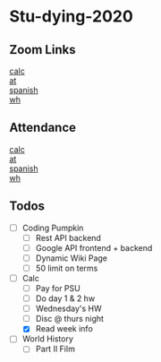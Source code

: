 # Stu-dying-2020

## Zoom Links

[calc](https://beavertonk12.zoom.us/j/92876523585?pwd=bkhuOVJxcnhXbG9qRkxtQVJTMHQ5UT09)  
[at](#)  
[spanish](https://beavertonk12.zoom.us/j/97508028151?pwd=M3BsWjd5YWQzTEFsc2hrMk5lcjY0dz09)  
[wh](https://beavertonk12.zoom.us/j/99386018365?pwd=Z3hTNXJTWG45M3ZKL2VvdXdYV1NaZz09)

## Attendance

[calc](https://forms.gle/rw2B1UAsuV2sGDru9)  
[at](https://docs.google.com/forms/d/e/1FAIpQLSdVXmEHlZoAzeeFlZuA02P1dUXgOSP6sz3LpFdeUHQ60d3OxA/viewform?usp=sf_link)  
[spanish](https://docs.google.com/forms/d/e/1FAIpQLSeXudZzph7q7A0LNkbtJnGN5Gp1i3qbepQqqd6L1Zzh2i5ZSw/viewform?usp=sf_link)  
[wh](https://forms.gle/L3zgT58x3NCDoY3h9)



## Todos
- [ ] Coding Pumpkin
  - [ ] Rest API backend
  - [ ] Google API frontend + backend
  - [ ] Dynamic Wiki Page
  - [ ] 50 limit on terms

- [ ] Calc
  - [ ] Pay for PSU
  - [ ] Do day 1 & 2 hw
  - [ ] Wednesday's HW
  - [ ] Disc @ thurs night
  - [x] Read week info

- [ ] World History
  - [ ] Part II Film